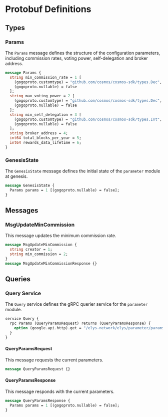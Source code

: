 <!--
order: 4
-->

# Protobuf Definitions

## Types

### Params

The `Params` message defines the structure of the configuration parameters, including commission rates, voting power, self-delegation and broker address.

```proto
message Params {
  string min_commission_rate = 1 [
    (gogoproto.customtype) = "github.com/cosmos/cosmos-sdk/types.Dec",
    (gogoproto.nullable) = false
  ];
  string max_voting_power = 2 [
    (gogoproto.customtype) = "github.com/cosmos/cosmos-sdk/types.Dec",
    (gogoproto.nullable) = false
  ];
  string min_self_delegation = 3 [
    (gogoproto.customtype) = "github.com/cosmos/cosmos-sdk/types.Int",
    (gogoproto.nullable) = false
  ];
  string broker_address = 4;
  int64 total_blocks_per_year = 5;
  int64 rewards_data_lifetime = 6;
}
```

### GenesisState

The `GenesisState` message defines the initial state of the `parameter` module at genesis.

```proto
message GenesisState {
  Params params = 1 [(gogoproto.nullable) = false];
}
```

## Messages

### MsgUpdateMinCommission

This message updates the minimum commission rate.

```proto
message MsgUpdateMinCommission {
  string creator = 1;
  string min_commission = 2;
}
message MsgUpdateMinCommissionResponse {}
```

## Queries

### Query Service

The `Query` service defines the gRPC querier service for the `parameter` module.

```proto
service Query {
  rpc Params (QueryParamsRequest) returns (QueryParamsResponse) {
    option (google.api.http).get = "/elys-network/elys/parameter/params";
  }
}
```

#### QueryParamsRequest

This message requests the current parameters.

```proto
message QueryParamsRequest {}
```

#### QueryParamsResponse

This message responds with the current parameters.

```proto
message QueryParamsResponse {
  Params params = 1 [(gogoproto.nullable) = false];
}
```
